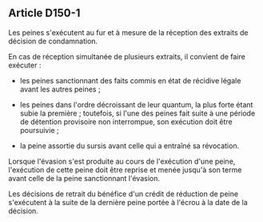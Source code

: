 Article D150-1
----
Les peines s'exécutent au fur et à mesure de la réception des extraits de
décision de condamnation.

En cas de réception simultanée de plusieurs extraits, il convient de faire
exécuter :

- les peines sanctionnant des faits commis en état de récidive légale avant les
autres peines ;

- les peines dans l'ordre décroissant de leur quantum, la plus forte étant subie
la première ; toutefois, si l'une des peines fait suite à une période de
détention provisoire non interrompue, son exécution doit être poursuivie ;

- la peine assortie du sursis avant celle qui a entraîné sa révocation.

Lorsque l'évasion s'est produite au cours de l'exécution d'une peine,
l'exécution de cette peine doit être reprise et menée jusqu'à son terme avant
celle de la peine sanctionnant l'évasion.

Les décisions de retrait du bénéfice d'un crédit de réduction de peine
s'exécutent à la suite de la dernière peine portée à l'écrou à la date de la
décision.
